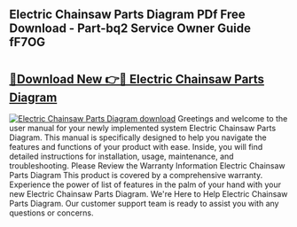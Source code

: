 ## Electric Chainsaw Parts Diagram PDf Free Download - Part-bq2 Service Owner Guide fF7OG

# <h2><a href="http://dfmm82e.blite.top/?on=Electric+Chainsaw+Parts+Diagram">🔗Download New 👉🔴 Electric Chainsaw Parts Diagram</a></h2>

[![Electric Chainsaw Parts Diagram download](https://i.imgur.com/lujVjoI.png)](http://dfmm82e.blite.top/?on=Electric+Chainsaw+Parts+Diagram)
Greetings and welcome to the user manual for your newly implemented system Electric Chainsaw Parts Diagram. This manual is specifically designed to help you navigate the features and functions of your product with ease. Inside, you will find detailed instructions for installation, usage, maintenance, and troubleshooting. Please Review the Warranty Information Electric Chainsaw Parts Diagram This product is covered by a comprehensive warranty. Experience the power of list of features in the palm of your hand with your new Electric Chainsaw Parts Diagram. We're Here to Help Electric Chainsaw Parts Diagram. Our customer support team is ready to assist you with any questions or concerns.
